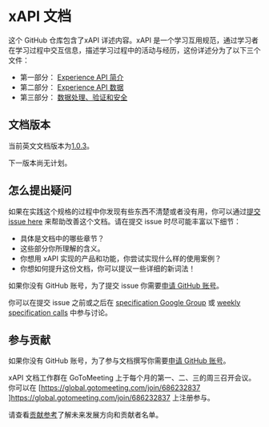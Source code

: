 # xAPI 文档

这个 GitHub 仓库包含了xAPI 详述内容。xAPI 是一个学习互用规范，通过学习者在学习过程中交互信息，描述学习过程中的活动与经历，这份详述分为了以下三个文件：

*   第一部分： [Experience API 简介](./xAPI-About.md#第一部分)
*   第二部分： [Experience API 数据](./xAPI-Data.md#第二部分)
*   第三部分： [数据处理、验证和安全](/xAPI-Communication.md#partthree)

## 文档版本

当前英文文档版本为[1.0.3](https://github.com/adlnet/xAPI-Spec/)。

下一版本尚无计划。

## 怎么提出疑问

如果在实践这个规格的过程中你发现有些东西不清楚或者没有用，你可以通过[提交 issue here](https://github.com/adlnet/xAPI-Spec/issues) 来帮助改善这个文档。请在提交 issue 时尽可能丰富以下细节：

* 具体是文档中的哪些章节？
* 这些部分你所理解的含义。
* 你想用 xAPI 实现的产品和功能，你尝试实现什么样的使用案例？
* 你想如何提升这份文档，你可以提议一些详细的新词法！

如果你没有 GitHub 账号，为了提交 issue 你需要[申请 GitHub 账号](https://github.com/signup/free)。

你可以在提交 issue 之前或之后在 [specification Google Group](https://groups.google.com/a/adlnet.gov/forum/#!forum/xapi-spec) 或 [weekly specification calls](https://global.gotomeeting.com/join/686232837 ) 中参与讨论。

## 参与贡献

如果你没有 GitHub 账号，为了参与文档撰写你需要[申请 GitHub 账号](https://github.com/signup/free)。

xAPI 文档工作群在 GoToMeeting 上于每个月的第一、二、三的周三召开会议。你可以在 [https://global.gotomeeting.com/join/686232837 ]https://global.gotomeeting.com/join/686232837 上注册参与。

请查看[贡献参考](CONTRIBUTING.md)了解未来发展方向和贡献者名单。

